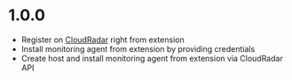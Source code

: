 # 1.0.0
* Register on [CloudRadar](https://cloudradar.io) right from extension
* Install monitoring agent from extension by providing credentials
* Create host and install monitoring agent from extension via CloudRadar API


